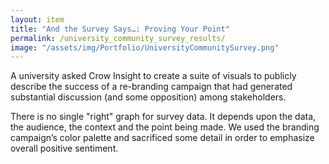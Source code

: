 ```yaml
---
layout: item
title: "And the Survey Says…: Proving Your Point"
permalink: /university_community_survey_results/
image: "/assets/img/Portfolio/UniversityCommunitySurvey.png"
---
```

A university asked Crow Insight to create a suite of visuals to publicly describe the success of a re-branding campaign that had generated substantial discussion (and some opposition) among stakeholders.

There is no single "right" graph for survey data. It depends upon the data, the audience, the context and the point being made. We used the branding campaign’s color palette and sacrificed some detail in order to emphasize overall positive sentiment.